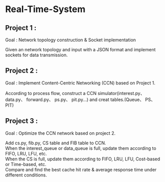 # Real-Time-System


## Project 1 :

Goal : Network topology construction & Socket implementation  

Given an network topology and input with a JSON format and implement sockets for data transmission.  

## Project 2 :

Goal : Implement Content-Centric Networking (CCN) based on Project 1.  

According to process flow, construct a CCN simulator(interest.py、 data.py、 forward.py、 ps.py、 pit.py...) and creat tables.(Queue、 PS、 PIT)  

## Project 3 :

Goal : Optimize the CCN network based on project 2.  

Add cs.py, fib.py, CS table and FIB table to CCN.  
When the interest_queue or data_queue is full, update them according to FIFO, LRU, LFU, etc.  
When the CS is full, update them according to FIFO, LRU, LFU, Cost-based or Time-based, etc.  
Compare and find the best cache hit rate & average response time under different conditions.  
